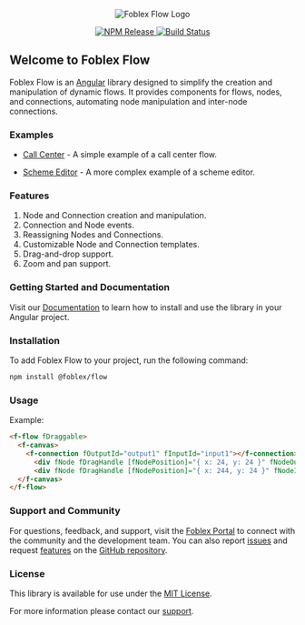 
<p align="center">
  <img style="margin: auto" src="https://github.com/user-attachments/assets/0557914d-a43d-43c1-8346-760d3627da14" alt="Foblex Flow Logo"/>
</p>

<p align="center">
  <a href="https://www.npmjs.com/package/@foblex/flow">
    <img src="https://img.shields.io/npm/v/@foblex/flow.svg?logo=npm&logoColor=fff&label=Release&color=limegreen" alt="NPM Release"/>
  </a>
  <a href="https://github.com/foblex/f-flow/actions/workflows/tests-ci.yml">
    <img src="https://github.com/foblex/f-flow/actions/workflows/tests-ci.yml/badge.svg" alt="Build Status"/>
  </a>
</p>

## Welcome to Foblex Flow

Foblex Flow is an [Angular](https://angular.dev/) library designed to simplify the creation and manipulation of 
dynamic flows. It provides components for flows, nodes, and connections, automating node 
manipulation and inter-node connections.

### Examples

- [Call Center](https://github.com/Foblex/f-flow-example) - A simple example of a call center flow.

- [Scheme Editor](https://github.com/Foblex/f-scheme-editor) - A more complex example of a scheme editor.

### Features

1. Node and Connection creation and manipulation.
2. Connection and Node events.
3. Reassigning Nodes and Connections.
4. Customizable Node and Connection templates.
5. Drag-and-drop support.
6. Zoom and pan support.

### Getting Started and Documentation

Visit our [Documentation](https://flow.foblex.com) to learn how to install and use the library in your Angular project.

### Installation

To add Foblex Flow to your project, run the following command:

```bash
npm install @foblex/flow
```

### Usage

Example:
```html
<f-flow fDraggable>
  <f-canvas>
    <f-connection fOutputId="output1" fInputId="input1"></f-connection>
      <div fNode fDragHandle [fNodePosition]="{ x: 24, y: 24 }" fNodeOutput fOutputId="output1" fOutputConnectableSide="right"> Drag me </div>
      <div fNode fDragHandle [fNodePosition]="{ x: 244, y: 24 }" fNodeInput fInputId="input1" fInputConnectableSide="left"> Drag me </div>
  </f-canvas>
</f-flow>
```

### Support and Community

For questions, feedback, and support, visit the [Foblex Portal](https://www.foblex.com/flow/home) to connect with the community and the development team.
You can also report [issues](https://github.com/Foblex/flow/issues) and request [features](https://github.com/Foblex/flow/discussions) on the [GitHub repository](https://github.com/Foblex/flow).

### License

This library is available for use under the [MIT License](./LICENSE).

For more information please contact our [support](mailto:support@foblex.com).


